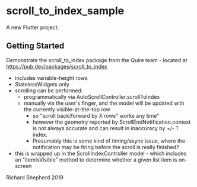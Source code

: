 # scroll_to_index_sample

A new Flutter project.

## Getting Started

Demonstrate the scroll_to_index package from the Quire team - located at https://pub.dev/packages/scroll_to_index
- includes variable-height rows
- StatelessWidgets only
- scrolling can be performed:
  - programmatically via AutoScrollController.scrollToIndex
  - manually via the user's finger, and the model will be updated with the currently visible-at-the-top row
    - so "scroll back/forward by X rows" works any time"
    - however the geometry reported by ScrollEndNotification.context is not always accurate and can result in inaccuracy by +/- 1 index.
    - Presumably this is some kind of timing/async issue, where the notification may be firing before the scroll is really finished?
- this is wrapped up in the ScrollIndexController model - which includes an "itemIsVisible" method to determine whether a given list item is on-screen

Richard Shepherd
2019
